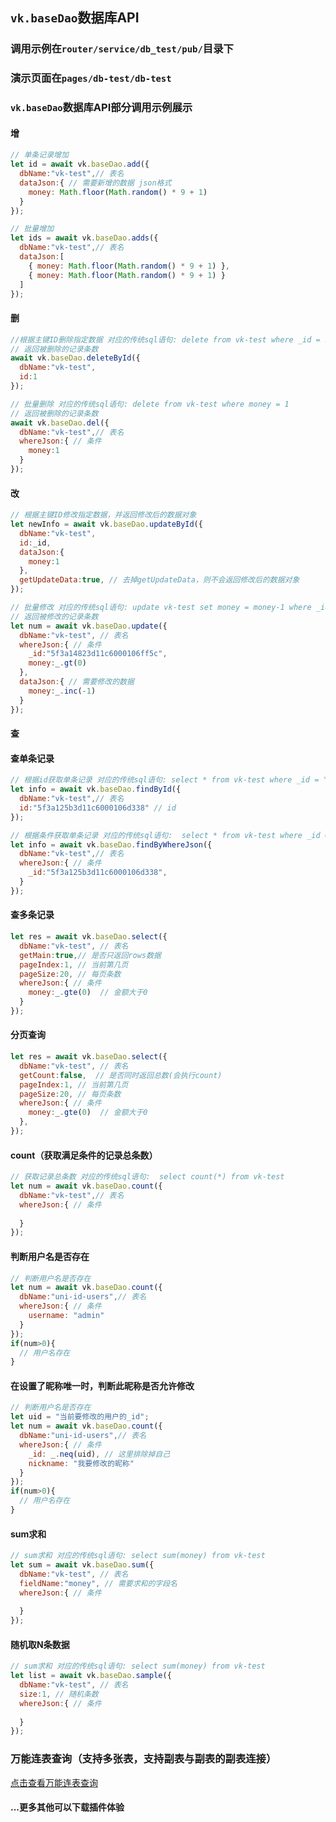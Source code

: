 
## `vk.baseDao`数据库API
### 调用示例在`router/service/db_test/pub/`目录下
### 演示页面在`pages/db-test/db-test`

### `vk.baseDao`数据库API部分调用示例展示

#### 增
```js
// 单条记录增加
let id = await vk.baseDao.add({
  dbName:"vk-test",// 表名
  dataJson:{ // 需要新增的数据 json格式
    money: Math.floor(Math.random() * 9 + 1)
  }
});

// 批量增加
let ids = await vk.baseDao.adds({
  dbName:"vk-test",// 表名
  dataJson:[
    { money: Math.floor(Math.random() * 9 + 1) },
    { money: Math.floor(Math.random() * 9 + 1) }
  ]
});
```

#### 删
```js
//根据主键ID删除指定数据 对应的传统sql语句: delete from vk-test where _id = 1
// 返回被删除的记录条数
await vk.baseDao.deleteById({
  dbName:"vk-test",
  id:1
});

// 批量删除 对应的传统sql语句: delete from vk-test where money = 1
// 返回被删除的记录条数
await vk.baseDao.del({
  dbName:"vk-test",// 表名
  whereJson:{ // 条件
    money:1
  }
});
```

#### 改
```js
// 根据主键ID修改指定数据，并返回修改后的数据对象
let newInfo = await vk.baseDao.updateById({
  dbName:"vk-test",
  id:_id,
  dataJson:{
    money:1
  },
  getUpdateData:true, // 去掉getUpdateData，则不会返回修改后的数据对象
});

// 批量修改 对应的传统sql语句: update vk-test set money = money-1 where _id="5f3a14823d11c6000106ff5c" and money > 0
// 返回被修改的记录条数
let num = await vk.baseDao.update({
  dbName:"vk-test", // 表名
  whereJson:{ // 条件
    _id:"5f3a14823d11c6000106ff5c",
    money:_.gt(0)
  },
  dataJson:{ // 需要修改的数据
    money:_.inc(-1)
  }
});
```

#### 查
#### 查单条记录
```js
// 根据id获取单条记录 对应的传统sql语句: select * from vk-test where _id = "5f3a125b3d11c6000106d338"
let info = await vk.baseDao.findById({
  dbName:"vk-test",// 表名
  id:"5f3a125b3d11c6000106d338" // id
});

// 根据条件获取单条记录 对应的传统sql语句:  select * from vk-test where _id = "5f3a125b3d11c6000106d338"
let info = await vk.baseDao.findByWhereJson({
  dbName:"vk-test",// 表名
  whereJson:{ // 条件
    _id:"5f3a125b3d11c6000106d338",
  }
});
```
#### 查多条记录
```js
let res = await vk.baseDao.select({
  dbName:"vk-test", // 表名
  getMain:true,// 是否只返回rows数据
  pageIndex:1, // 当前第几页
  pageSize:20, // 每页条数
  whereJson:{ // 条件
    money:_.gte(0)  // 金额大于0
  }
});
```

#### 分页查询
```js
let res = await vk.baseDao.select({
  dbName:"vk-test", // 表名
  getCount:false,  // 是否同时返回总数(会执行count)
  pageIndex:1, // 当前第几页
  pageSize:20, // 每页条数
  whereJson:{ // 条件
    money:_.gte(0)  // 金额大于0
  },
});
```

#### count（获取满足条件的记录总条数）
```js
// 获取记录总条数 对应的传统sql语句:  select count(*) from vk-test
let num = await vk.baseDao.count({
  dbName:"vk-test",// 表名
  whereJson:{ // 条件
    
  }
});
```

#### 判断用户名是否存在
```js
// 判断用户名是否存在
let num = await vk.baseDao.count({
  dbName:"uni-id-users",// 表名
  whereJson:{ // 条件
    username: "admin"
  }
});
if(num>0){
  // 用户名存在
}
```


#### 在设置了昵称唯一时，判断此昵称是否允许修改
```js
// 判断用户名是否存在
let uid = "当前要修改的用户的_id";
let num = await vk.baseDao.count({
  dbName:"uni-id-users",// 表名
  whereJson:{ // 条件
    _id: _.neq(uid), // 这里排除掉自己
    nickname: "我要修改的昵称"
  }
});
if(num>0){
  // 用户名存在
}
```


#### sum求和
```js
// sum求和 对应的传统sql语句: select sum(money) from vk-test
let sum = await vk.baseDao.sum({
  dbName:"vk-test", // 表名
  fieldName:"money", // 需要求和的字段名
  whereJson:{ // 条件
    
  }
});
```
#### 随机取N条数据
```js
// sum求和 对应的传统sql语句: select sum(money) from vk-test
let list = await vk.baseDao.sample({
  dbName:"vk-test", // 表名
  size:1, // 随机条数
  whereJson:{ // 条件
    
  }
});
```

### 万能连表查询（支持多张表，支持副表与副表的副表连接）
[点击查看万能连表查询](https://gitee.com/vk-uni/vk-uni-cloud-router/wikis/pages?sort_id=3028633&doc_id=975983)

#### ...更多其他可以下载插件体验
